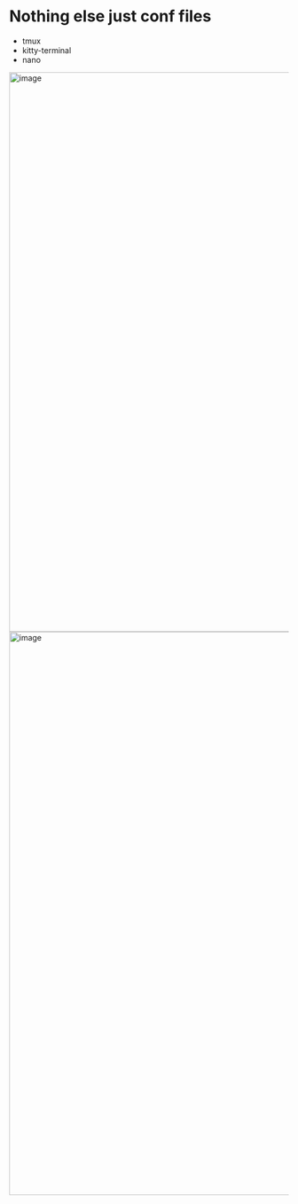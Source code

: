 # Nothing else just conf files

- tmux
- kitty-terminal
- nano


<img width="1907" height="1009" alt="image" src="https://github.com/user-attachments/assets/a7ae0b19-a6ec-452f-9885-4630a0825709" />

<img width="1920" height="1016" alt="image" src="https://github.com/user-attachments/assets/c395c27c-707d-40ac-ba5c-a1649a3e2de5" />
